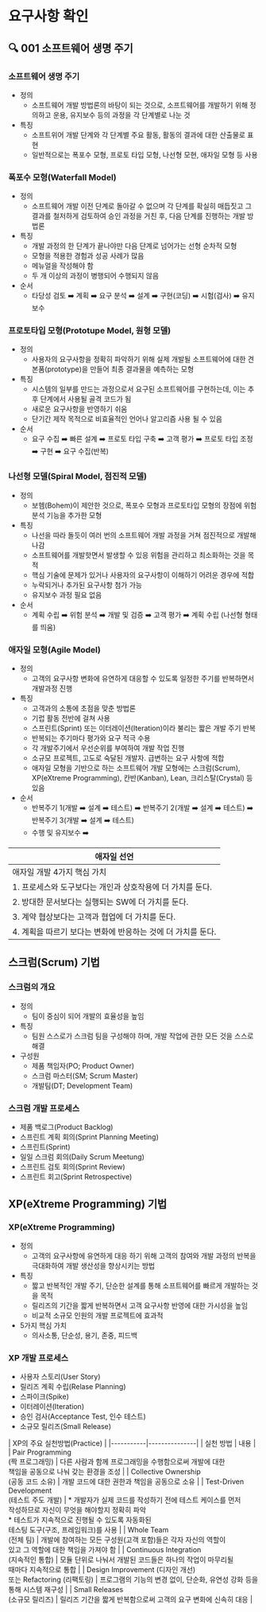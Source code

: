 # 요구사항 확인
## :mag: 001 소프트웨어 생명 주기
### 소프트웨어 생명 주기
- 정의
    - 소프트웨어 개발 방법론의 바탕이 되는 것으로, 소프트웨어를 개발하기 위해 정의하고 운용, 유지보수 등의 과정을 각 단계별로 나눈 것
- 특징
    - 소프트위어 개발 단계와 각 단계별 주요 활동, 활동의 결과에 대한 산출물로 표현
    - 일반적으로는 폭포수 모형, 프로토 타입 모형, 나선형 모현, 애자일 모형 등 사용



### 폭포수 모형(Waterfall Model)
- 정의
    - 소프트웨어 개발 이전 단계로 돌아갈 수 없으며 각 단계를 확실히 매듭짓고 그 결과를 철저하게 검토하여 승인 과정을 거친 후, 다음 단계를 진행하는 개발 방법론
- 특징
    - 개발 과정의 한 단계가 끝나야만 다음 단계로 넘어가는 선형 순차적 모형
    - 모형을 적용한 경험과 성공 사례가 많음
    - 메뉴얼을 작성해야 함
    - 두 개 이상의 과정이 병행되어 수행되지 않음
- 순서
    - 타당성 검토 :arrow_right: 계획 :arrow_right: 요구 분석 :arrow_right: 설계 :arrow_right: 구현(코딩) :arrow_right: 시험(검사) :arrow_right: 유지보수



### 프로토타입 모형(Prototupe Model, 원형 모델)
- 정의
    - 사용자의 요구사항을 정확히 파악하기 위해 실제 개발될 소프트웨어에 대한 견본품(prototype)을 만들어 최종 결과물을 예측하는 모형
- 특징
    - 시스템의 일부를 만드는 과정으로서 요구된 소프트웨어를 구현하는데, 이는 추후 단계에서 사용될 골격 코드가 됨
    - 새로운 요구사항을 반영하기 쉬움
    - 단기간 제작 목적으로 비효율적인 언어나 알고리즘 사용 될 수 있음
- 순서
    - 요구 수집 :arrow_right: 빠른 설계 :arrow_right: 프로토 타입 구축 :arrow_right: 고객 평가 :arrow_right: 프로토 타입 조정 :arrow_right: 구현 :arrow_right: 요구 수집(반복)



### 나선형 모델(Spiral Model, 점진적 모델)
- 정의
    - 보헴(Bohem)이 제안한 것으로, 폭포수 모형과 프로토타입 모형의 장점에 위험 분석 기능을 추가한 모형
- 특징
    - 나선을 따라 돌듯이 여러 번의 소프트웨어 개발 과정을 거쳐 점진적으로 개발해 나감
    - 소프트웨어를 개발핫면서 발생할 수 있응 위험을 관리하고 최소화하는 것을 목적
    - 핵심 기술에 문제가 있거나 사용자의 요구사항이 이해하기 어려운 경우에 적합
    - 누락되거나 추가된 요구사항 첨가 가능
    - 유지보수 과정 필요 없음
- 순서
    - 계획 수립 :arrow_right: 위험 분석 :arrow_right: 개발 및 검증 :arrow_right: 고객 평가 :arrow_right: 계획 수립 (나선형 형태를 띄움)



### 애자일 모형(Agile Model)
- 정의
    - 고객의 요구사항 변화에 유연하게 대응할 수 있도록 일정한 주기를 반복하면서 개발과정 진행
- 특징
    - 고객과의 소통에 초점을 맞춘 방법론
    - 기럽 활동 전반에 걸쳐 사용
    - 스프린트(Sprint) 또는 이터레이션(Iteration)이라 불리는 짧은 개발 주기 반복
    - 반복되는 주기마다 평가와 요구 적극 수용
    - 각 개발주기에서 우선순위를 부여하여 개발 작업 진행
    - 소규모 프로젝트, 고도로 숙달된 개발자. 급변하는 요구 사항에 적합
    - 애자일 모형을 기반으로 하는 소프트웨어 개발 모형에는 스크럼(Scrum), XP(eXtreme Programming), 칸반(Kanban), Lean, 크리스탈(Crystal) 등 있음
- 순서
    - 반복주기 1(개발 :arrow_right: 설계 :arrow_right: 테스트) :arrow_right: 반복주기 2(개발 :arrow_right: 설계 :arrow_right: 테스트) :arrow_right: 반복주기 3(개발 :arrow_right: 설계 :arrow_right: 테스트)
    - 수행 및 유지보수 :arrow_right:
  
| 애자일 선언 |
|-----------|
| 애자일 개발 4가지 핵심 가치 |
| 1. 프로세스와 도구보다는 개인과 상호작용에 더 가치를 둔다. |
| 2. 방대한 문서보다는 실행되는 SW에 더 가치를 둔다. |
| 3. 계약 협상보다는 고객과 협업에 더 가치를 둔다. |
| 4. 계획을 따르기 보다는 변화에 반응하는 것에 더 가치를 둔다. |







## 스크럼(Scrum) 기법
### 스크럼의 개요
- 정의
    - 팀이 중심이 되어 개발의 효율성을 높임
- 특징
    - 팀원 스스로가 스크럼 팀을 구성해야 하며, 개발 작업에 관한 모든 것을 스스로 해결
- 구성원
    - 제품 책임자(PO; Product Owner)
    - 스크럼 마스터(SM; Scrum Master)
    - 개발팀(DT; Development Team)



### 스크럼 개발 프로세스
- 제품 백로그(Product Backlog)
- 스프린트 계획 회의(Sprint Planning Meeting)
- 스프린트(Sprint)
- 일일 스크럼 회의(Daily Scrum Meetung)
- 스프린트 검토 회의(Sprint Review)
- 스프린트 회고(Sprint Retrospective)







## XP(eXtreme Programming) 기법
### XP(eXtreme Programming)
- 정의
    - 고객의 요구사항에 유연하게 대응 하기 위해 고객의 참여와 개발 과정의 반복을 극대화하여 개발 생산성을 향상시키는 방법
- 특징
    - 짧고 반복적인 개발 주기, 단순한 설계를 통해 소프트웨어를 빠르게 개발하는 것을 목적
    - 릴리즈의 기간을 짧게 반복하면서 고객 요구사항 반영에 대한 가시성을 높임
    - 비교적 소규모 인원의 개발 프로젝트에 효과적
- 5가지 핵심 가치
    - 의사소통, 단순성, 용기, 존중, 피드백



### XP 개발 프로세스 
- 사용자 스토리(User Story)
- 릴리즈 계획 수립(Relase Planning)
- 스파이크(Spike)
- 이터레이션(Iteration)
- 승인 검사(Acceptance Test, 인수 테스트)
- 소규모 릴리즈(Small Release)

| XP의 주요 실천방법(Practice) |
|-----------|---------------|
| 실천 방법 | 내용 |
| Pair Programming <br> (짝 프로그래밍) | 다른 사람과 함께 프로그래밍을 수행함으로써 개발에 대한 <br> 책임을 공동으로 나눠 갖는 환경을 조성 |
| Collective Ownership <br> (공동 코드 소유) | 개발 코드에 대한 권한과 책임을 공동으로 소유 |
| Test-Driven Development <br> (테스트 주도 개발) | * 개발자가 실제 코드를 작성하기 전에 테스트 케이스를 먼저 <br> 작성하므로 자신이 무엇을 해야할지 정확히 파악 <br> * 테스트가 지속적으로 진행될 수 있도록 자동화된 <br> 테스팅 도구(구조, 프레임워크)를 사용 |
| Whole Team <br> (전체 팀) | 개발에 참여하는 모든 구성원(고객 포함)들은 각자 자신의 역할이 <br> 있고 그 역할에 대한 책임을 가져야 함 |
| Continuous Integration <br> (지속적인 통합) | 모듈 단위로 나눠서 개발된 코드들은 하나의 작업이 마무리될 <br> 때마다 지속적으로 통합 |
| Design Improvement (디자인 개선) <br> 또는 Refactoring (리팩토링) | 프로그램의 기능의 변경 없이, 단순화, 유연성 강화 등을 통해 시스템 재구성 |
| Small Releases <br> (소규모 릴리즈) | 릴리즈 기간을 짧게 반복함으로써 고객의 요구 변화에 신속히 대응 |
